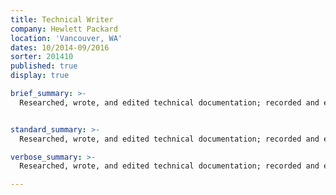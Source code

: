 ```yaml
---
title: Technical Writer
company: Hewlett Packard
location: 'Vancouver, WA'
dates: 10/2014-09/2016
sorter: 201410
published: true
display: true

brief_summary: >-
  Researched, wrote, and edited technical documentation; recorded and edited training videos and related materials; built lightweight product information tools and administered multiple content management systems for R&D Lab of Fortune 500 technology company as contractor.


standard_summary: >-
  Researched, wrote, and edited technical documentation; recorded and edited training videos and related materials; built lightweight product information tools and administered multiple content management systems for R&D Lab of Fortune 500 technology company as contractor.

verbose_summary: >-
  Researched, wrote, and edited technical documentation; recorded and edited training videos and related materials; built lightweight product information tools and administered multiple content management systems for R&D Lab of Fortune 500 technology company as contractor.

---
```


